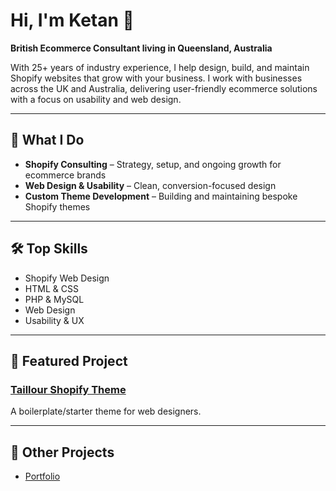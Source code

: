# Hi, I'm Ketan 👋

**British Ecommerce Consultant living in Queensland, Australia**

With 25+ years of industry experience, I help design, build, and maintain Shopify websites that grow with your business. I work with businesses across the UK and Australia, delivering user-friendly ecommerce solutions with a focus on usability and web design.

---

## 🚀 What I Do

- **Shopify Consulting** – Strategy, setup, and ongoing growth for ecommerce brands
- **Web Design & Usability** – Clean, conversion-focused design
- **Custom Theme Development** – Building and maintaining bespoke Shopify themes

---

## 🛠 Top Skills

- Shopify Web Design
- HTML & CSS
- PHP & MySQL
- Web Design
- Usability & UX

---

## 🌟 Featured Project

### [Taillour Shopify Theme](https://github.com/ketanmistry/taillour-theme)
A boilerplate/starter theme for web designers.

---

## 📂 Other Projects

- [Portfolio](https://iamketan.design)
